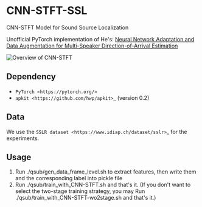 # CNN-STFT-SSL
CNN-STFT Model for Sound Source Localization

Unofficial PyTorch implementation of He's: [Neural Network Adaptation and Data Augmentation for Multi-Speaker Direction-of-Arrival Estimation](https://ieeexplore.ieee.org/document/9357962)

![Overview of CNN-STFT](https://tva1.sinaimg.cn/large/008i3skNly1gvsy23r1t5j30fp0o6abz.jpg)

Dependency
----------

* `PyTorch <https://pytorch.org/>`
* `apkit <https://github.com/hwp/apkit>`_ (version 0.2)


Data
----

We use the `SSLR dataset <https://www.idiap.ch/dataset/sslr>`_ for the experiments.


## Usage
1. Run ./qsub/gen_data_frame_level.sh to extract features, then write them and the corresponding label into pickle file
2. Run ./qsub/train_with_CNN-STFT.sh and that's it. (If you don't want to select the two-stage training strategy, you may Run ./qsub/train_with_CNN-STFT-wo2stage.sh and that's it.)
